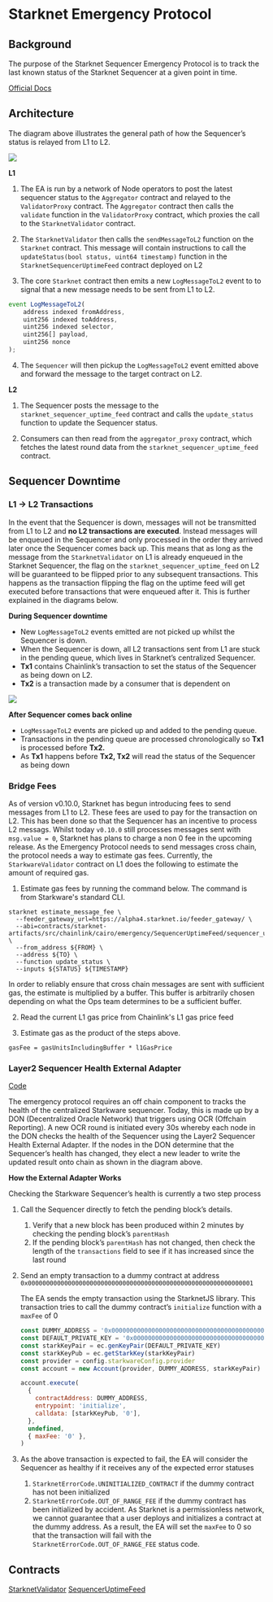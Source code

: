 # Starknet Emergency Protocol

## Background

The purpose of the Starknet Sequencer Emergency Protocol is to track the last known status of the Starknet Sequencer at a given point in time.

[Official Docs](https://docs.chain.link/docs/l2-sequencer-flag/)

## Architecture

The diagram above illustrates the general path of how the Sequencer’s status is relayed from L1 to L2.

[![](https://mermaid.ink/img/pako:eNqNk99PwjAQx_-VprxCwo8YtSQmOtgTCQaiL46H2l1HQ9fOrosSwv9u59aBzBH3svXu8737Xi87YKZjwARzqT_ZlhqLFqtIIfcwSfN8Bhy5sFBSqB3iQkrSm0wmQRhOUSfGtNSG9DjnLSi31OwU2LrU03B0G46nXdCVQkyrvEjB1IXC-9Hd8GbaBbULLYMVIeTkeTB4QI9JYiCh1qFnqYpf155cxtsrJWv4KEAxMGfxWuAzP6W9_CWzIoUQIK6ovHhPDM22aDFumCoT1N7d2xrKysZ-nAr47fjZ6K992_bfvdscqEtDXoWWnAclfDFWl24xQnO7BQNFWmWu3aqz90qliP85QcNexzqtQdIEAy8PdJppBcq-NaFN9_pPtI9sWpv3m2ttzDXHfeyOKRWx--cOZTjC7rZSiDBxn7GrE-FIHR1XZG5UmMfCzYuJNQX0MS2sXu8V8-eKmQnqBkwx4VTmcPwGV_dK6g)](https://mermaid.live/edit#pako:eNqNk99PwjAQx_-VprxCwo8YtSQmOtgTCQaiL46H2l1HQ9fOrosSwv9u59aBzBH3svXu8737Xi87YKZjwARzqT_ZlhqLFqtIIfcwSfN8Bhy5sFBSqB3iQkrSm0wmQRhOUSfGtNSG9DjnLSi31OwU2LrU03B0G46nXdCVQkyrvEjB1IXC-9Hd8GbaBbULLYMVIeTkeTB4QI9JYiCh1qFnqYpf155cxtsrJWv4KEAxMGfxWuAzP6W9_CWzIoUQIK6ovHhPDM22aDFumCoT1N7d2xrKysZ-nAr47fjZ6K992_bfvdscqEtDXoWWnAclfDFWl24xQnO7BQNFWmWu3aqz90qliP85QcNexzqtQdIEAy8PdJppBcq-NaFN9_pPtI9sWpv3m2ttzDXHfeyOKRWx--cOZTjC7rZSiDBxn7GrE-FIHR1XZG5UmMfCzYuJNQX0MS2sXu8V8-eKmQnqBkwx4VTmcPwGV_dK6g)

**L1**

1. The EA is run by a network of Node operators to post the latest sequencer status to the `Aggregator` contract and relayed to the `ValidatorProxy` contract. The `Aggregator` contract then calls the `validate` function in the `ValidatorProxy` contract, which proxies the call to the `StarknetValidator` contract.

2. The `StarknetValidator` then calls the `sendMessageToL2` function on the `Starknet` contract. This message will contain instructions to call the `updateStatus(bool status, uint64 timestamp)` function in the `StarknetSequencerUptimeFeed` contract deployed on L2

3. The core `Starknet` contract then emits a new `LogMessageToL2` event to to signal that a new message needs to be sent from L1 to L2.

```jsx
event LogMessageToL2(
    address indexed fromAddress,
    uint256 indexed toAddress,
    uint256 indexed selector,
    uint256[] payload,
    uint256 nonce
);
```

4. The `Sequencer` will then pickup the `LogMessageToL2` event emitted above and forward the message to the target contract on L2.

**L2**

1. The Sequencer posts the message to the `starknet_sequencer_uptime_feed` contract and calls the `update_status` function to update the Sequencer status.

2. Consumers can then read from the `aggregator_proxy` contract, which fetches the latest round data from the `starknet_sequencer_uptime_feed` contract.

## Sequencer Downtime

### L1 → L2 Transactions

In the event that the Sequencer is down, messages will not be transmitted from L1 to L2 and **no L2 transactions are executed**. Instead messages will be enqueued in the Sequencer and only processed in the order they arrived later once the Sequencer comes back up. This means that as long as the message from the `StarknetValidator` on L1 is already enqueued in the Starknet Sequencer, the flag on the `starknet_sequencer_uptime_feed` on L2 will be guaranteed to be flipped prior to any subsequent transactions. This happens as the transaction flipping the flag on the uptime feed will get executed before transactions that were enqueued after it. This is further explained in the diagrams below.

**During Sequencer downtime**

- New `LogMessageToL2` events emitted are not picked up whilst the Sequencer is down.
- When the Sequencer is down, all L2 transactions sent from L1 are stuck in the pending queue, which lives in Starknet’s centralized Sequencer.
- **Tx1** contains Chainlink’s transaction to set the status of the Sequencer as being down on L2.
- **Tx2** is a transaction made by a consumer that is dependent on

[![](https://mermaid.ink/img/pako:eNo1jrEOwjAMRH8l8twFxsywMQBlzOImbhPRJMWNBajqvxNU1dO709PJC9jsCDT0Y35bj1zU5W6SqjdLNzBOXrX0EkqWWF0puZAGdRMS2qzH57DDcYPqQAOROGJwdXn51waKp0gGdEWH_DRg0lo9mRwWOrtQMoMuLNQASsntN9k9b84pYP0ngu5xnGn9ATwDPgo)](https://mermaid.live/edit#pako:eNo1jrEOwjAMRH8l8twFxsywMQBlzOImbhPRJMWNBajqvxNU1dO709PJC9jsCDT0Y35bj1zU5W6SqjdLNzBOXrX0EkqWWF0puZAGdRMS2qzH57DDcYPqQAOROGJwdXn51waKp0gGdEWH_DRg0lo9mRwWOrtQMoMuLNQASsntN9k9b84pYP0ngu5xnGn9ATwDPgo)

**After Sequencer comes back online**

- `LogMessageToL2` events are picked up and added to the pending queue.
- Transactions in the pending queue are processed chronologically so **Tx1** is processed before **Tx2.**
- As **Tx1** happens before **Tx2, Tx2** will read the status of the Sequencer as being down

### Bridge Fees

As of version v0.10.0, Starknet has begun introducing fees to send messages from L1 to L2. These fees are used to pay for the transaction
on L2. This has been done so that the Sequencer has an incentive to process L2 messags. Whilst today `v0.10.0` still processes messages sent
with `msg.value = 0`, Starknet has plans to charge a non 0 fee in the upcoming release. As the Emergency Protocol needs to send messages cross chain,
the protocol needs a way to estimate gas fees. Currently, the `StarkwareValidator` contract on L1 does the following to estimate the amount of required
gas.

1. Estimate gas fees by running the command below. The command is from Starkware's standard CLI.

```
starknet estimate_message_fee \
  --feeder_gateway_url=https://alpha4.starknet.io/feeder_gateway/ \
  --abi=contracts/starknet-artifacts/src/chainlink/cairo/emergency/SequencerUptimeFeed/sequencer_uptime_feed.cairo/sequencer_uptime_feed.json \
  --from_address ${FROM} \
  --address ${TO} \
  --function update_status \
  --inputs ${STATUS} ${TIMESTAMP}
```

In order to reliably ensure that cross chain messages are sent with sufficient gas, the estimate is multiplied by a buffer. This buffer
is arbitrarily chosen depending on what the Ops team determines to be a sufficient buffer.

2. Read the current L1 gas price from Chainlink's L1 gas price feed

3. Estimate gas as the product of the steps above.

```
gasFee = gasUnitsIncludingBuffer * l1GasPrice
```

### Layer2 Sequencer Health External Adapter

[Code](https://github.com/smartcontractkit/external-adapters-js/tree/develop/packages/sources/layer2-sequencer-health)

The emergency protocol requires an off chain component to tracks the health of the centralized Starkware sequencer. Today, this is made up by a DON (Decentralized Oracle Network) that triggers using OCR (Offchain Reporting). A new OCR round is initiated every 30s whereby each node in the DON checks the health of the Sequencer using the Layer2 Sequencer Health External Adapter. If the nodes in the DON determine that the Sequencer’s health has changed, they elect a new leader to write the updated result onto chain as shown in the diagram above.

**How the External Adapter Works**

Checking the Starkware Sequencer’s health is currently a two step process

1. Call the Sequencer directly to fetch the pending block’s details.
   1. Verify that a new block has been produced within 2 minutes by checking the pending block’s `parentHash`
   2. If the pending block’s `parentHash` has not changed, then check the length of the `transactions` field to see if it has increased since the last round
2. Send an empty transaction to a dummy contract at address `0x00000000000000000000000000000000000000000000000000000000000001`

   The EA sends the empty transaction using the StarknetJS library. This transaction tries to call the dummy contract’s `initialize` function with a `maxFee` of 0

   ```jsx
   const DUMMY_ADDRESS = '0x00000000000000000000000000000000000000000000000000000000000001'
   const DEFAULT_PRIVATE_KEY = '0x0000000000000000000000000000000000000000000000000000000000000001'
   const starkKeyPair = ec.genKeyPair(DEFAULT_PRIVATE_KEY)
   const starkKeyPub = ec.getStarkKey(starkKeyPair)
   const provider = config.starkwareConfig.provider
   const account = new Account(provider, DUMMY_ADDRESS, starkKeyPair)

   account.execute(
     {
       contractAddress: DUMMY_ADDRESS,
       entrypoint: 'initialize',
       calldata: [starkKeyPub, '0'],
     },
     undefined,
     { maxFee: '0' },
   )
   ```

3. As the above transaction is expected to fail, the EA will consider the Sequencer as healthy if it receives any of the expected error statuses
   1. `StarknetErrorCode.UNINITIALIZED_CONTRACT` if the dummy contract has not been initialized
   2. `StarknetErrorCode.OUT_OF_RANGE_FEE` if the dummy contract has been initialized by accident. As Starknet is a permissionless network, we cannot guarantee that a user deploys and initializes a contract at the dummy address. As a result, the EA will set the `maxFee` to 0 so that the transaction will fail with the `StarknetErrorCode.OUT_OF_RANGE_FEE` status code.

## Contracts

[StarknetValidator](https://github.com/smartcontractkit/chainlink-starknet/blob/develop/contracts/src/chainlink/solidity/emergency/StarkNetValidator.sol)
[SequencerUptimeFeed](https://github.com/smartcontractkit/chainlink-starknet/blob/develop/contracts/src/chainlink/cairo/emergency/SequencerUptimeFeed/sequencer_uptime_feed.cairo)
